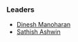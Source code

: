 ### Leaders
* [Dinesh Manoharan](mailto:dinesh.manoharan@owasp.org)
* [Sathish Ashwin](mailto:sathish.ashwin@owasp.org)
